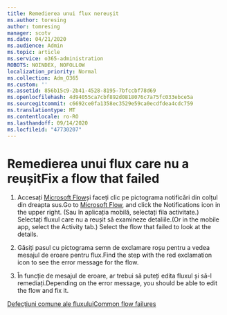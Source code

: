 ```yaml
---
title: Remedierea unui flux nereușit
ms.author: toresing
author: tomresing
manager: scotv
ms.date: 04/21/2020
ms.audience: Admin
ms.topic: article
ms.service: o365-administration
ROBOTS: NOINDEX, NOFOLLOW
localization_priority: Normal
ms.collection: Adm_O365
ms.custom: ''
ms.assetid: 856b15c9-2b41-4528-8195-7bfccbf78d69
ms.openlocfilehash: 4d94055ca7cbf892d0818076c7a75fc033ebce5a
ms.sourcegitcommit: c6692ce0fa1358ec3529e59ca0ecdfdea4cdc759
ms.translationtype: MT
ms.contentlocale: ro-RO
ms.lasthandoff: 09/14/2020
ms.locfileid: "47730207"
---
```

# <a name="fix-a-flow-that-failed"></a><span data-ttu-id="24c99-102">Remedierea unui flux care nu a reușit</span><span class="sxs-lookup"><span data-stu-id="24c99-102">Fix a flow that failed</span></span>

1. <span data-ttu-id="24c99-103">Accesați [Microsoft Flow](https://flow.microsoft.com/)și faceți clic pe pictograma notificări din colțul din dreapta sus.</span><span class="sxs-lookup"><span data-stu-id="24c99-103">Go to [Microsoft Flow](https://flow.microsoft.com/), and click the Notifications icon in the upper right.</span></span> <span data-ttu-id="24c99-104">(Sau în aplicația mobilă, selectați fila activitate.) Selectați fluxul care nu a reușit să examineze detaliile.</span><span class="sxs-lookup"><span data-stu-id="24c99-104">(Or in the mobile app, select the Activity tab.) Select the flow that failed to look at the details.</span></span>
    
2. <span data-ttu-id="24c99-105">Găsiți pasul cu pictograma semn de exclamare roșu pentru a vedea mesajul de eroare pentru flux.</span><span class="sxs-lookup"><span data-stu-id="24c99-105">Find the step with the red exclamation icon to see the error message for the flow.</span></span>
    
3. <span data-ttu-id="24c99-106">În funcție de mesajul de eroare, ar trebui să puteți edita fluxul și să-l remediați.</span><span class="sxs-lookup"><span data-stu-id="24c99-106">Depending on the error message, you should be able to edit the flow and fix it.</span></span> 
    
[<span data-ttu-id="24c99-107">Defecțiuni comune ale fluxului</span><span class="sxs-lookup"><span data-stu-id="24c99-107">Common flow failures</span></span>](https://go.microsoft.com/fwlink/?linkid=872110)
  

